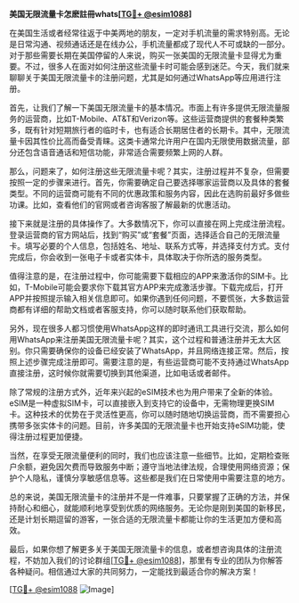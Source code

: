 **美国无限流量卡怎麽註冊whats[[TG💪+ @esim1088](https://t.me/s/esim1088)]**

在美国生活或者经常往返于中美两地的朋友，一定对手机流量的需求特别高。无论是日常沟通、视频通话还是在线办公，手机流量都成了现代人不可或缺的一部分。对于那些需要长期在美国停留的人来说，购买一张美国的无限流量卡显得尤为重要。不过，很多人在面对如何注册这些流量卡时可能会感到迷茫。今天，我们就来聊聊关于美国无限流量卡的注册问题，尤其是如何通过WhatsApp等应用进行注册。

首先，让我们了解一下美国无限流量卡的基本情况。市面上有许多提供无限流量服务的运营商，比如T-Mobile、AT&T和Verizon等。这些运营商提供的套餐种类繁多，既有针对短期旅行者的临时卡，也有适合长期居住者的长期卡。其中，无限流量卡因其性价比高而备受青睐。这类卡通常允许用户在国内无限使用数据流量，部分还包含语音通话和短信功能，非常适合需要频繁上网的人群。

那么，问题来了，如何注册这些无限流量卡呢？其实，注册过程并不复杂，但需要按照一定的步骤来进行。首先，你需要确定自己要选择哪家运营商以及具体的套餐类型。不同的运营商可能有不同的优惠政策和服务内容，因此在选购前最好多做些功课。比如，查看他们的官网或者咨询客服了解最新的优惠活动。

接下来就是注册的具体操作了。大多数情况下，你可以直接在网上完成注册流程。登录运营商的官方网站后，找到“购买”或“套餐”页面，选择适合自己的无限流量卡。填写必要的个人信息，包括姓名、地址、联系方式等，并选择支付方式。支付完成后，你会收到一张电子卡或者实体卡，具体取决于你所选的服务类型。

值得注意的是，在注册过程中，你可能需要下载相应的APP来激活你的SIM卡。比如，T-Mobile可能会要求你下载其官方APP来完成激活步骤。下载完成后，打开APP并按照提示输入相关信息即可。如果你遇到任何问题，不要慌张，大多数运营商都有详细的帮助文档或者客服支持，你可以随时联系他们获取帮助。

另外，现在很多人都习惯使用WhatsApp这样的即时通讯工具进行交流，那么如何用WhatsApp来注册美国无限流量卡呢？其实，这个过程和普通注册并无太大区别。你只需要确保你的设备已经安装了WhatsApp，并且网络连接正常。然后，按照上述步骤完成注册即可。需要注意的是，有些运营商可能不支持通过WhatsApp直接注册，这时候你就需要切换到其他渠道，比如电话或者邮件。

除了常规的注册方式外，近年来兴起的eSIM技术也为用户带来了全新的体验。eSIM是一种虚拟SIM卡，可以直接嵌入到支持它的设备中，无需物理更换SIM卡。这种技术的优势在于灵活性更高，你可以随时随地切换运营商，而不需要担心携带多张实体卡的问题。目前，许多美国的无限流量卡也开始支持eSIM功能，使得注册过程更加便捷。

当然，在享受无限流量便利的同时，我们也应该注意一些细节。比如，定期检查账户余额，避免因欠费而导致服务中断；遵守当地法律法规，合理使用网络资源；保护个人隐私，谨慎分享敏感信息等。这些都是我们在日常使用中需要注意的地方。

总的来说，美国无限流量卡的注册并不是一件难事，只要掌握了正确的方法，并保持耐心和细心，就能顺利地享受到优质的网络服务。无论你是刚到美国的新移民，还是计划长期逗留的游客，一张合适的无限流量卡都能让你的生活更加方便和高效。

最后，如果你想了解更多关于美国无限流量卡的信息，或者想咨询具体的注册流程，不妨加入我们的讨论群组[[TG💪+ @esim1088](https://t.me/s/esim1088)]，那里有专业的团队为你解答各种疑问。相信通过大家的共同努力，一定能找到最适合你的解决方案！

[[TG💪+ @esim1088](https://t.me/s/esim1088) ![Image](https://i.postimg.cc/4NQfJmqS/Snipaste-2025-05-13-00-14-12.png)]